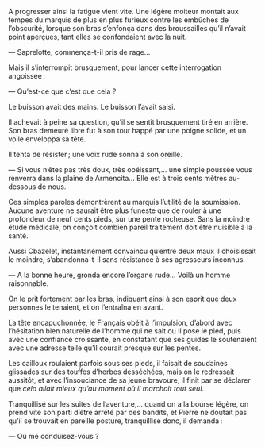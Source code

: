 A progresser ainsi la fatigue vient vite. Une légère moiteur montait aux
tempes du marquis de plus en plus furieux contre les embûches de l’obscurité, lorsque son bras s’enfonça dans des broussailles qu’il n’avait point aperçues, tant elles se confondaient avec la nuit.

— Saprelotte, commença-t-il pris de rage...

Mais il s’interrompit brusquement, pour lancer cette interrogation
angoissée :

— Qu’est-ce que c’est que cela ?

Le buisson avait des mains. Le buisson l’avait saisi.

Il achevait à peine sa question, qu’il se sentit brusquement tiré en arrière.
Son bras demeuré libre fut à son tour happé par une poigne solide, et un
voile enveloppa sa tête.

Il tenta de résister ; une voix rude sonna à son oreille.

— Si vous n’êtes pas très doux, très obéissant,... une simple poussée vous
renverra dans la plaine de Armencita... Elle est à trois cents mètres au-dessous de nous.

Ces simples paroles démontrèrent au marquis l’utilité de la soumission.
Aucune aventure ne saurait être plus funeste que de rouler à une profondeur de neuf cents pieds, sur une pente rocheuse. Sans la moindre étude médicale, on conçoit combien pareil traitement doit être nuisible à la santé.

Aussi Cbazelet, instantanément convaincu qu’entre deux maux il choisissait le moindre, s’abandonna-t-il sans résistance à ses agresseurs inconnus.

— A la bonne heure, gronda encore l’organe rude... Voilà un homme
raisonnable.

On le prit fortement par les bras, indiquant ainsi à son esprit que deux
personnes le tenaient, et on l’entraîna en avant.

La tête encapuchonnée, le Français obéit à l’impulsion, d’abord avec l’hésitation bien naturelle de l’homme qui ne sait ou il pose le pied, puis avec une confiance croissante, en constatant que ses guides le soutenaient avec une adresse telle qu’il courait presque sur les pentes.

Les cailloux roulaient parfois sous ses pieds, il faisait de soudaines
glissades sur des touffes d’herbes desséchées, mais on le redressait aussitôt, et avec l’insouciance de sa jeune bravoure, il finit par se déclarer que _cela allait mieux qu’au moment où il marchait tout seul_.

Tranquillisé sur les suites de l’aventure,... quand on a la bourse légère,
on prend vite son parti d’être arrêté par des bandits, et Pierre ne doutait
pas qu’il se trouvait en pareille posture, tranquillisé donc, il demanda :

— Où me conduisez-vous ?
